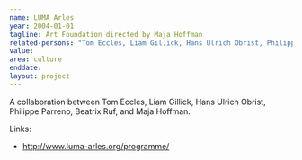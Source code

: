 ```yaml
---
name: LUMA Arles
year: 2004-01-01
tagline: Art Foundation directed by Maja Hoffman
related-persons: "Tom Eccles, Liam Gillick, Hans Ulrich Obrist, Philippe Parreno, Beatrix Ruf, Maja Hoffman"
value:
area: culture
enddate:
layout: project
---
```


A collaboration between Tom Eccles, Liam Gillick, Hans Ulrich Obrist, Philippe Parreno, Beatrix Ruf, and Maja Hoffman.

Links:
* <http://www.luma-arles.org/programme/>
